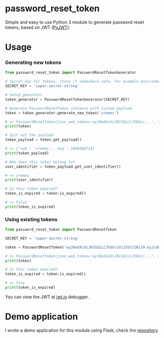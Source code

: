 # password_reset_token

Simple and easy to use Python 3 module to generate password reset tokens, based on JWT ([PyJWT](https://github.com/jpadilla/pyjwt)).

# Usage

### Generating new tokens
```py
from password_reset_token import PasswordResetTokenGenerator

# Secret key for tokens, store it somewhere safe, for example environment variable.
SECRET_KEY = 'super-secret-string'

# Setup generator
token_generator = PasswordResetTokenGenerator(SECRET_KEY)

# Generate PasswordResetToken instance with custom payload.
token = token_generator.generate_new_token('vremes')

# >> PasswordResetToken(json_web_token='eyJ0eXAiOiJKV1QiLCJhbGci...', secret='super-secret-string', algorithm='HS256')
print(token)

# Spit out the payload 
token_payload = token.get_payload()

# >> {'sub': 'vremes', 'exp': 1660396724}
print(token_payload)

# Who does this token belong to?
user_identifier = token_payload.get_user_identifier()

# >> vremes
print(user_identifier)

# Is this token expired?
token_is_expired = token.is_expired()

# >> False
print(token_is_expired)
```

### Using existing tokens
```py
from password_reset_token import PasswordResetToken

SECRET_KEY = 'super-secret-string'

token = PasswordResetToken('eyJ0eXAiOiJKV1QiLCJhbGciOiJIUzI1NiJ9.eyJzdWIiOiJ2cmVtZXMiLCJleHAiOjE2NjAzOTY3MjR9.F8bHjTCnw46SoCU9LzqCIpmW9tv4Uhtp5NAZUKIotIM', SECRET_KEY)

# >> PasswordResetToken(json_web_token='eyJ0eXAiOiJKV1QiLCJhbGci...', secret='super-secret-string', algorithm='HS256')
print(token)

# Is this token expired?
token_is_expired = token.is_expired()

# >> True
print(token_is_expired)
```

You can view the JWT at [jwt.io](https://jwt.io/#debugger-io?token=eyJ0eXAiOiJKV1QiLCJhbGciOiJIUzI1NiJ9.eyJzdWIiOiJ2cmVtZXMiLCJleHAiOjE2NjAzOTY3MjR9.F8bHjTCnw46SoCU9LzqCIpmW9tv4Uhtp5NAZUKIotIM) debugger.

# Demo application 
I wrote a demo application for this module using Flask, check the [repository](https://github.com/vremes/password_reset_token_demo).
